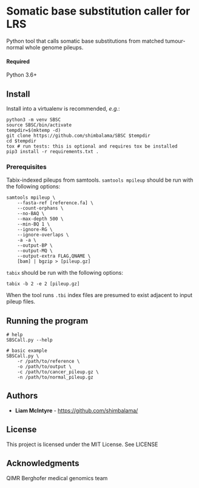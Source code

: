 # Somatic base substitution caller for LRS

Python tool that calls somatic base substitutions from matched tumour-normal whole genome pileups.

#### Required

Python 3.6+

## Install

Install into a virtualenv is recommended, _e.g._:

    python3 -m venv SBSC
    source SBSC/bin/activate
    tempdir=$(mktemp -d)
    git clone https://github.com/shimbalama/SBSC $tempdir
    cd $tempdir
    tox # run tests: this is optional and requires tox be installed
    pip3 install -r requirements.txt .

### Prerequisites

Tabix-indexed pileups from samtools. `samtools mpileup` should be run with the following options:

    samtools mpileup \
        --fasta-ref [reference.fa] \
        --count-orphans \
        --no-BAQ \
        --max-depth 500 \
        --min-BQ 1 \
        --ignore-RG \
        --ignore-overlaps \
        -a -a \
        --output-BP \
        --output-MQ \
        --output-extra FLAG,QNAME \
        [bam] | bgzip > [pileup.gz]

`tabix` should be run with the following options:

    tabix -b 2 -e 2 [pileup.gz]

When the tool runs `.tbi` index files are presumed to exist adjacent to input pileup files.

## Running the program

    # help
    SBSCall.py --help

    # basic example
    SBSCall.py \
        -r /path/to/reference \
        -o /path/to/output \
        -c /path/to/cancer_pileup.gz \
        -n /path/to/normal_pileup.gz 

## Authors

* **Liam McIntyre** - https://github.com/shimbalama/

## License

This project is licensed under the MIT License. See LICENSE

## Acknowledgments

QIMR Berghofer medical genomics team
